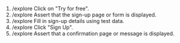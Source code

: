 1. /explore Click on "Try for free".
2. /explore Assert that the sign-up page or form is displayed.
3. /explore Fill in sign-up details using test data.
4. /explore Click "Sign Up".
5. /explore Assert that a confirmation page or message is displayed.